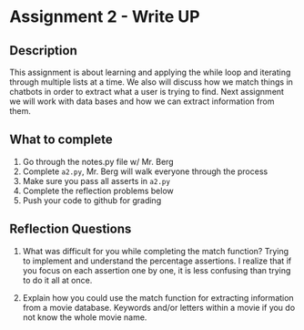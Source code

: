 # Assignment 2 - Write UP

## Description
This assignment is about learning and applying the while loop and iterating through multiple lists at a time.  We also will discuss how we match things in chatbots in order to extract what a user is trying to find.  Next assignment we will work with data bases and how we can extract information from them.

## What to complete
1. Go through the notes.py file w/ Mr. Berg
2. Complete `a2.py`, Mr. Berg will walk everyone through the process
3. Make sure you pass all asserts in `a2.py`
4. Complete the reflection problems below
5. Push your code to github for grading

## Reflection Questions
1. What was difficult for you while completing the match function?
Trying to implement and understand the percentage assertions. I realize that if you focus on each assertion one by one, it is less confusing than trying to do it all at once.


2. Explain how you could use the match function for extracting information from a movie database.
Keywords and/or letters within a movie if you do not know the whole movie name.

